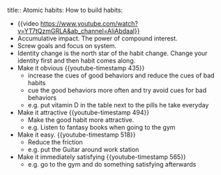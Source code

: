 title:: Atomic habits: How to build habits:
- {{video https://www.youtube.com/watch?v=YT7tQzmGRLA&ab_channel=AliAbdaal}}
- Accumulative impact. The power of compound interest.
- Screw goals and focus on system.
- Identity change is the north star of the habit change. Change your identity first and then habit comes along.
- Make it obvious {{youtube-timestamp 435}}
	- increase the cues of good behaviors and reduce the cues of bad habits
	- cue the good behaviors more often and try avoid cues for bad behaviors
	- e.g. put vitamin D in the table next to the pills he take everyday
- Make it attractive {{youtube-timestamp 494}}
	- Make the good habit more attractive.
	- e.g. Listen to fantasy books when going to the gym
- Make it easy. {{youtube-timestamp 518}}
	- Reduce the friction
	- e.g. put the Guitar around work station
- Make it immediately satisfying {{youtube-timestamp 565}}
	- e.g. go to the gym and do something satisfying afterwards